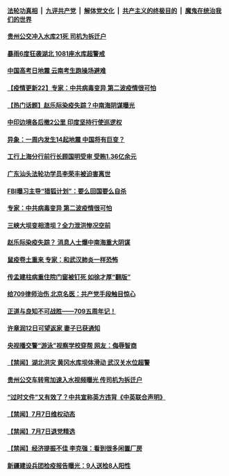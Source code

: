 

####  [法轮功真相](../../../../basic/blob/master/README.md?t=07082102) &nbsp;|&nbsp; [九评共产党](../../../../9ping.md/blob/master/README.md?t=07082102) &nbsp;|&nbsp; [解体党文化](../../../../jtdwh.md/blob/master/README.md?t=07082102)  &nbsp;|&nbsp; [共产主义的终极目的](../../../../gczydzjmd.md/blob/master/README.md?t=07082102) &nbsp;|&nbsp; [魔鬼在统治我们的世界](../../../../mgztzwmdsj.md/blob/master/README.md?t=07082102) 

#### [贵州公交冲入水库21死 司机为拆迁户](../pages/prog204/a102888839.md?t=07082102) 

#### [暴雨6度狂袭湖北 1081座水库超警戒](../pages/prog204/a102888836.md?t=07082102) 

#### [中国高考日地震 云南考生跑操场避难](../pages/prog204/a102888803.md?t=07082102) 

#### [【疫情更新22】专家：中共病毒变异 第二波疫情很可怕](../pages/prog204/a102886813.md?t=07082102) 

#### [【热门话题】赵乐际染疫失踪？中南海阴谋曝光](../pages/prog204/a102888799.md?t=07082102) 

#### [中印边境各后撤2公里 印度坚持行使巡逻权](../pages/prog204/a102888779.md?t=07082102) 

#### [异象：一周内发生14起地震 中国将有巨变？](../pages/prog204/a102888745.md?t=07082102) 

#### [工行上海分行前行长顾国明受审 受贿1.36亿余元](../pages/prog204/a102888751.md?t=07082102) 


#### [广东汕头法轮功学员李荣丰被迫害离世](../pages/prog204/a102888726.md?t=07082102) 


#### [FBI曝习主导“猎狐计划”：要么回国要么自杀](../pages/prog204/a102888646.md?t=07082102) 

#### [专家：中共病毒变异 第二波疫情很可怕](../pages/prog204/a102888638.md?t=07082102) 

#### [三峡大坝变相溃坝？全力泄洪惨况空前](../pages/prog204/a102888632.md?t=07082102) 

#### [赵乐际染疫失踪？ 消息人士爆中南海重大阴谋](../pages/prog204/a102888603.md?t=07082102) 

#### [鼠疫卷土重来 专家：和武汉肺炎一样恐怖](../pages/prog204/a102888580.md?t=07082102) 


#### [传孟建柱病重住院门窗被钉死 如徐才厚“翻版”](../pages/prog204/a102888511.md?t=07082102) 

#### [给709律师治伤 北京名医：共产党手段触目惊心](../pages/prog204/a102888462.md?t=07082102) 

#### [正道与良知不可战胜——709五周年记！](../pages/prog204/a102888434.md?t=07082102) 


#### [许章润12日可望返家 妻子已获通知](../pages/prog204/a102888178.md?t=07082102) 

#### [央视播交警“游泳”视察学校穿帮 网友：侮辱智商](../pages/prog204/a102888326.md?t=07082102) 

#### [【禁闻】湖北洪灾 黄冈水库坝体滑动 武汉关水位超警](../pages/prog204/a102888383.md?t=07082102) 

#### [贵州公交车转弯加速入水视频曝光 传司机为拆迁户](../pages/prog204/a102888192.md?t=07082102) 

#### [“过时文件”又有效了？中共宣称英方违背《中英联合声明》](../pages/prog204/a102888237.md?t=07082102) 

#### [【禁闻】7月7日维权动态](../pages/prog204/a102888307.md?t=07082102) 

#### [【禁闻】7月7日退党精选](../pages/prog204/a102888318.md?t=07082102) 

#### [【禁闻】经济提振不佳 李克强：看到很多闲置厂房](../pages/prog204/a102888275.md?t=07082102) 

#### [新疆建设兵团检疫报告曝光：9人送检8人阳性](../pages/prog204/a102888264.md?t=07082102) 

